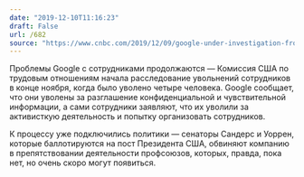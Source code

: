 ```yaml
---
date: "2019-12-10T11:16:23"
draft: False
url: /682
source: "https://www.cnbc.com/2019/12/09/google-under-investigation-from-nlrb.html"
---
```


Проблемы Google с сотрудниками продолжаются — Комиссия США по трудовым отношениям начала расследование увольнений сотрудников в конце ноября, когда было уволено четыре человека. Google сообщает, что они уволены за разглашение конфиденциальной и чувствительной информации, а сами сотрудники заявляют, что их уволили за активисткую деятельность и попытку организовать сотрудников.

К процессу уже подключились политики — сенаторы Сандерс и Уоррен, которые баллотируются на пост Президента США, обвиняют компанию в препятствовании деятельности профсоюзов, которых, правда, пока нет, но очень скоро могут появиться.
